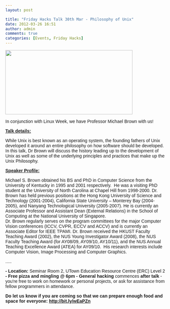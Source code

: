 ```yaml
---
layout: post

title: "Friday Hacks Talk 30th Mar - Philosophy of Unix"
date: 2012-03-26 16:51
author: admin
comments: true
categories: [Events, Friday Hacks]
---
```

<span style="font-family: arial,helvetica,sans-serif;"><a href="http://nushackers.org/wp-content/uploads/2012/03/unix_plate.jpg"><img class="alignnone size-full wp-image-2481" title="unix_plate" src="http://nushackers.org/wp-content/uploads/2012/03/unix_plate.jpg" alt="" width="397" height="201" /></a>
</span>
<div></div>
<div>
<div><p><span style="font-family: arial,helvetica,sans-serif;">In conjunction with Linux Week, we have Professor Michael Brown with us!</span></div>
<div></div>
</div>
<div>
<div><span style="font-family: arial,helvetica,sans-serif;"><span style="font-family: arial,helvetica,sans-serif;"><span><p><span style="text-decoration: underline;"><strong><span>Talk details:</span></strong></span>
</span></span></span>
<div>While Unix is best known as an operating system, the founding fathers of Unix developed it around an entire philosophy on how software should be developed. In this talk, Dr Brown will discuss the history leading up to the development of Unix as well as some of the underlying principles and practices that make up the Unix Philosophy.</div>
<div></div>
<span style="font-family: arial,helvetica,sans-serif;"><span>
</span></span>

</div>
</div>
<span style="font-family: arial,helvetica,sans-serif;"><p><strong><span style="text-decoration: underline;"><span>Speaker Profile:</span></span></strong>
</span>
<div>
<div>
<div>Michael S. Brown obtained his BS and PhD in Computer Science from the University of Kentucky in 1995 and 2001 respectively.  He was a visiting PhD student at the University of North Carolina at Chapel Hill from 1998-2000. Dr. Brown has held previous positions at the Hong Kong University of Science and Technology (2001-2004), California State University – Monterey Bay (2004-2005), and Nanyang Technological University (2005-2007). He is currently an Associate Professor and Assistant Dean (External Relations) in the School of Computing at the National University of Singapore.</div>
<div></div>
<div>Dr. Brown regularly serves on the program committees for the major Computer Vision conferences (ICCV, CVPR, ECCV and ACCV) and is currently an Associate Editor for IEEE TPAMI. Dr. Brown received the HKUST Faculty Teaching Award (2002), the NUS Young Investigator Award (2008), the NUS Faculty Teaching Award (for AY08/09, AY09/10, AY10/11), and the NUS Annual Teaching Excellence Award (ATEA) for AY09/10.  His research interests include Computer Vision, Image Processing and Computer Graphics.</div>
</div>
<div></div>
<div><p>.....</div>
<div></div>
</div>
<div>
<div><p><span><strong>- Location</strong><strong>:</strong> Seminar Room 2, UTown Education Resource Centre (ERC) Level 2</span>
<strong>- </strong><strong>Free pizza and mingling @ 6pm</strong>
<strong>- </strong><strong>General hacking</strong> commences <strong>after talk</strong> - you're free to work on homework or personal projects, or ask for assistance from fellow programmers in attendance.
<strong>
</strong></div>
<div>
<div>
<div><strong>Do let us know if you are coming so that we can prepare enough food and space for everyone: <a href="http://bit.ly/wEaPZn" target="_blank">http://bit.ly/wEaPZn</a></strong></div>
</div>
<div></div>
</div>
</div>

